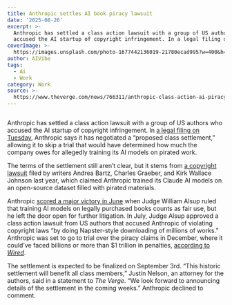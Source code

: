 ```yaml
---
title: Anthropic settles AI book piracy lawsuit
date: '2025-08-26'
excerpt: >-
  Anthropic has settled a class action lawsuit with a group of US authors who
  accused the AI startup of copyright infringement. In a legal filing on Tue...
coverImage: >-
  https://images.unsplash.com/photo-1677442136019-21780ecad995?w=400&h=200&fit=crop&auto=format
author: AIVibe
tags:
  - Ai
  - Work
category: Work
source: >-
  https://www.theverge.com/news/766311/anthropic-class-action-ai-piracy-authors-settlement
---
```


											

						
<figure>

<img alt="" data-caption="" data-portal-copyright="" data-has-syndication-rights="1" src="https://platform.theverge.com/wp-content/uploads/sites/2/2025/06/STK269_ANTHROPIC_D.jpg?quality=90&#038;strip=all&#038;crop=0,0,100,100" />
	<figcaption>
		</figcaption>
</figure>
<p class="has-text-align-none">Anthropic has settled a class action lawsuit with a group of US authors who accused the AI startup of copyright infringement. In <a href="https://www.documentcloud.org/documents/26075972-anthropic-settlement/">a legal filing on Tuesday</a>, Anthropic says it has negotiated a “proposed class settlement,” allowing it to skip a trial that would have determined how much the company owes for allegedly training its AI models on pirated work.</p>

<p class="has-text-align-none">The terms of the settlement still aren’t clear, but it stems from <a href="https://www.theverge.com/2024/8/20/24224450/anthropic-copyright-lawsuit-pirated-books-ai">a copyright lawsuit</a> filed by writers Andrea Bartz, Charles Graeber, and Kirk Wallace Johnson last year, which claimed Anthropic trained its Claude AI models on an open-source dataset filled with pirated materials.</p>

<p class="has-text-align-none">Anthropic <a href="https://www.theverge.com/anthropic/709183/anthropic-class-action-lawsuit-pirated-books-authors-downloads">scored a major victory in June</a> when Judge William Alsup ruled that training AI models on legally purchased books counts as fair use, but he left the door open for further litigation. In July, Judge Alsup approved a class action lawsuit from US authors that accused Anthropic of violating copyright laws “by doing Napster-style downloading of millions of works.” Anthropic was set to go to trial over the piracy claims in December, where it could’ve faced billions or more than $1 trillion in penalties, <a href="https://www.wired.com/story/anthropic-settles-copyright-lawsuit-authors/">according to <em>Wired</em></a>.</p>

<p class="has-text-align-none">The settlement is expected to be finalized on September 3rd. &#8220;This historic settlement will benefit all class members,&#8221; Justin Nelson, an attorney for the authors, said in a statement to <em>The Verge</em>. &#8220;We look forward to announcing details of the settlement in the coming weeks.&#8221; Anthropic declined to comment.</p>
						
									
